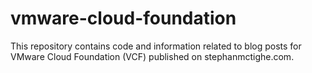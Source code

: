 # vmware-cloud-foundation
This repository contains code and information related to blog posts for VMware Cloud Foundation (VCF) published on stephanmctighe.com.
